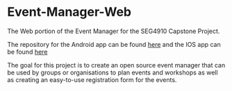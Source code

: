 # Event-Manager-Web
The Web portion of the Event Manager for the SEG4910 Capstone Project.

The repository for the Android app can be found <a href="https://github.com/AlexandreStelzig/Event-Manager-Android">here</a> and the IOS app can be found <a href="">here</a>

The goal for this project is to create an open source event manager that can be used by groups or organisations to plan events and 
workshops as well as creating an easy-to-use registration form for the events.
